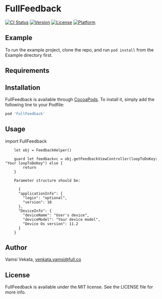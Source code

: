 # FullFeedback

[![CI Status](http://img.shields.io/travis/karthikAdaptavant/FullFeedback.svg?style=flat)](https://travis-ci.org/karthikAdaptavant/FullFeedback)
[![Version](https://img.shields.io/cocoapods/v/FullFeedback.svg?style=flat)](http://cocoapods.org/pods/FullFeedback)
[![License](https://img.shields.io/cocoapods/l/FullFeedback.svg?style=flat)](http://cocoapods.org/pods/FullFeedback)
[![Platform](https://img.shields.io/cocoapods/p/FullFeedback.svg?style=flat)](http://cocoapods.org/pods/FullFeedback)

## Example

To run the example project, clone the repo, and run `pod install` from the Example directory first.

## Requirements

## Installation

FullFeedback is available through [CocoaPods](http://cocoapods.org/pods/FullFeedback). To install
it, simply add the following line to your Podfile:

```ruby
pod 'FullFeedback'
```
## Usage

import FullFeedback

        let obj = FeedbackHelper()
    
        guard let feedbackvc = obj.getFeedbackViewController(loopToDoKey: "Your loopToDoKey") else {
            return
        }
        
        Parameter structure should be:  
        
          {
          "applicationInfo": {
            "login": "optional",
            "version": 10
          },
          "DeviceInfo": {
            "deviceName": "User's device",
            "deviceModel": "Your device model",
            "Device Os version": 11.2
          }
        }
                              
## Author

Vamsi Vekata, venkata.vamsi@full.co

## License

FullFeedback is available under the MIT license. See the LICENSE file for more info.
